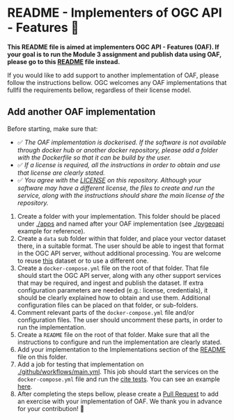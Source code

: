 # README - Implementers of OGC API - Features 🚀

**This README file is aimed at implementers OGC API - Features (OAF). If your goal is to run the Module 3 assignment and publish data using OAF, please go to this [README](.README-publishers.md) file instead.**

If you would like to add support to another implementation of OAF, please follow the instructions bellow. OGC welcomes any OAF implementations that fullfil the requirements bellow, regardless of their license model. 

## Add another OAF implementation

Before starting, make sure that:

- ✅ *The OAF implementation is dockerised. If the software is not available through docker hub or another docker repository, please add a folder with the Dockerfile so that it can be build by the user.*
- ✅ *If a license is required, all the instructions in order to obtain and use that license are clearly stated.*
- ✅ *You agree with the [LICENSE](../LICENSE) on this repository. Although your software may have a different license, the files to create and run the service, along with the instructions should share the main license of the repository.*

1. Create a folder with your implementation. This folder should be placed under [./apps](.) and named after your OAF implementation (see [./pygeoapi](./pygeoapi/) example for reference).
2. Create a `data` sub folder within that folder, and place your vector dataset there, in a suitable format. The user should be able to ingest that format in the OGC API server, without additional processing. You are welcome to reuse [this](./pygeoapi/data/canada-hydat-daily-mean-02HC003.tinydb) dataset or to use a different one. 
3. Create a `docker-compose.yml` file on the root of that folder. That file should start the OGC API server, along with any other support services that may be required, and ingest and publish the dataset. If extra configuration parameters are needed (e.g.: license, credentials), it should be clearly explained how to obtain and use them. Additional configuration files can be placed on that folder, or sub-folders.
4. Comment relevant parts of the `docker-compose.yml` file and/or configuration files. The user should uncomment these parts, in order to run the implementation.
5. Create a `README` file on the root of that folder. Make sure that all the instructions to configure and run the implementation are clearly stated.
6. Add your implementation to the Implementations section of the [README](README-publishers.md#implementations) file on this folder. 
7. Add a job for testing that implementation on [./github/workflows/main.yml](../.github/workflows/main.yml). This job should start the services on the `docker-compose.yml` file and run the [cite tests](https://github.com/OSGeo/cite-runner). You can see an example [here](../.github/workflows/main.yml#L12).
8. After completing the steps bellow, please create a [Pull Request](https://github.com/ogcincubator/dev-exercise-template/pulls) to add an exercise with your implementation of OAF. We thank you in advance for your contribution! 🙏